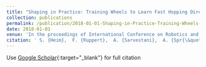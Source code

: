 ```yaml
---
title: "Shaping in Practice: Training Wheels to Learn Fast Hopping Directly in Hardware"
collection: publications
permalink: /publication/2018-01-01-Shaping-in-Practice-Training-Wheels-to-Learn-Fast-Hopping-Directly-in-Hardware
date: 2018-01-01
venue: 'In the proceedings of International Conference on Robotics and Automation (ICRA)'
citation: ' S. {Heim},  F. {Ruppert},  A. {Sarvestani},  A. {Spr{\&quot;o}witz}, &quot;Shaping in Practice: Training Wheels to Learn Fast Hopping Directly in Hardware.&quot; In the proceedings of International Conference on Robotics and Automation (ICRA), 2018.'
---
```

Use [Google Scholar](https://scholar.google.com/scholar?q=Shaping+in+Practice:+Training+Wheels+to+Learn+Fast+Hopping+Directly+in+Hardware){:target="_blank"} for full citation